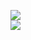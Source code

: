 [![](https://img.shields.io/badge/Made%20With-Github%20Spray-lightgrey.svg?style=for-the-badge&logo=github)](https://github.com/Annihil/github-spray#5923)  
[![](https://i.imgur.com/2DrTn0Z.gif)](https://github.com/Annihil/github-spray)